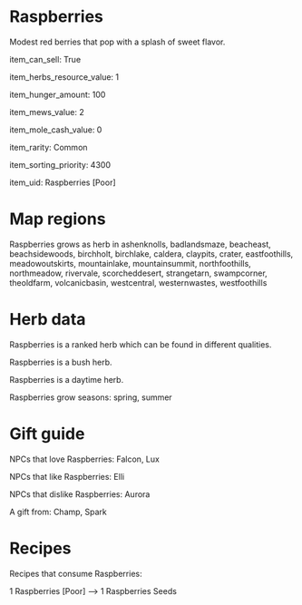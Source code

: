 # Raspberries

Modest red berries that pop with a splash of sweet flavor.

item_can_sell: True

item_herbs_resource_value: 1

item_hunger_amount: 100

item_mews_value: 2

item_mole_cash_value: 0

item_rarity: Common

item_sorting_priority: 4300

item_uid: Raspberries [Poor]

# Map regions

Raspberries grows as herb in ashenknolls, badlandsmaze, beacheast, beachsidewoods, birchholt, birchlake, caldera, claypits, crater, eastfoothills, meadowoutskirts, mountainlake, mountainsummit, northfoothills, northmeadow, rivervale, scorcheddesert, strangetarn, swampcorner, theoldfarm, volcanicbasin, westcentral, westernwastes, westfoothills

# Herb data

Raspberries is a ranked herb which can be found in different qualities.

Raspberries is a bush herb.

Raspberries is a daytime herb.

Raspberries grow seasons: spring, summer

# Gift guide

NPCs that love Raspberries: Falcon, Lux

NPCs that like Raspberries: Elli

NPCs that dislike Raspberries: Aurora

A gift from: Champ, Spark

# Recipes

Recipes that consume Raspberries:

1 Raspberries [Poor] --> 1 Raspberries Seeds